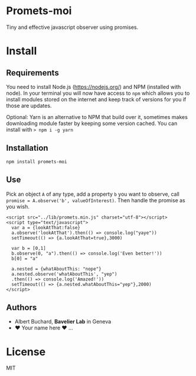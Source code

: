 # Promets-moi
Tiny and effective javascript observer using promises.

# Install
## Requirements
You need to install Node.js (https://nodejs.org/) and NPM (installed with node).
In your terminal you will now have access to `npm` which allows you to install modules stored on the internet and keep track of versions for you if those are updates.

Optional: Yarn is an alternative to NPM that build over it, sometimes makes downloading module faster by keeping some version cached. You can install with `> npm i -g yarn`

## Installation
`npm install promets-moi`

## Use
Pick an object `A` of any type, add a property `b` you want to observe, call `promise = A.observe('b', valueOfInterest)`.
Then handle the promise as you wish.

```
<script src="../lib/promets.min.js" charset="utf-8"></script>
<script type="text/javascript">
  var a = {lookAtThat:false}
  a.observe('lookAtThat').then(() => console.log("yaye"))
  setTimeout(() => {a.lookAtThat=true},3000)

  var b = [0,1]
  b.observe(0, "a").then(() => console.log('Even better!'))
  b[0] = "a"

  a.nested = {whatAboutThis: "nope"}
  a.nested.observe('whatAboutThis', "yep")
  .then(() => console.log('Amazed!'))
  setTimeout(() => {a.nested.whatAboutThis="yep"},2000)
</script>
```

## Authors

- Albert Buchard, **Bavelier Lab** in Geneva
- ❤️ Your name here ❤️ ...

# License
MIT
